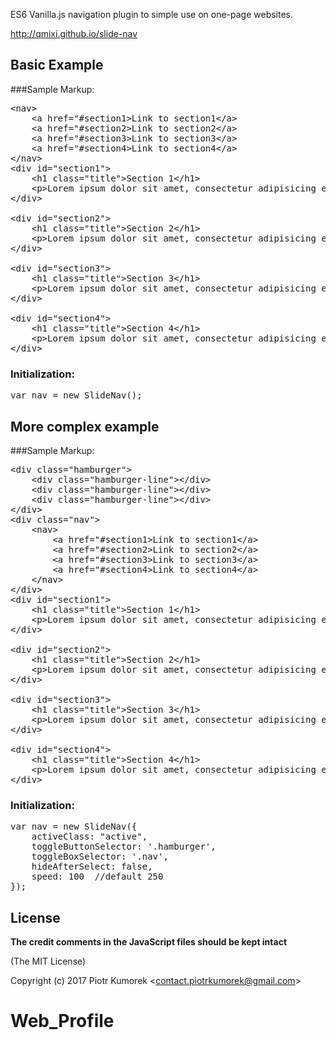 ES6 Vanilla.js navigation plugin to simple use on one-page websites.

http://qmixi.github.io/slide-nav


## Basic Example
###Sample Markup:
<pre>
&lt;nav>
    &lt;a href="#section1>Link to section1&lt;/a>
    &lt;a href="#section2>Link to section2&lt;/a>
    &lt;a href="#section3>Link to section3&lt;/a>
    &lt;a href="#section4>Link to section4&lt;/a>
&lt;/nav>
&lt;div id="section1">
	&lt;h1 class="title">Section 1&lt/h1>
	&lt;p>Lorem ipsum dolor sit amet, consectetur adipisicing elit, sed do eiusmod tempor.&lt;/p>
&lt;/div>

&lt;div id="section2">
	&lt;h1 class="title">Section 2&lt/h1>
	&lt;p>Lorem ipsum dolor sit amet, consectetur adipisicing elit, sed do eiusmod tempor.&lt;/p>
&lt;/div>

&lt;div id="section3">
	&lt;h1 class="title">Section 3&lt/h1>
	&lt;p>Lorem ipsum dolor sit amet, consectetur adipisicing elit, sed do eiusmod tempor.&lt;/p>
&lt;/div>

&lt;div id="section4">
	&lt;h1 class="title">Section 4&lt/h1>
	&lt;p>Lorem ipsum dolor sit amet, consectetur adipisicing elit, sed do eiusmod tempor.&lt;/p>
&lt;/div>
</pre>

### Initialization:
<pre>
var nav = new SlideNav();
</pre>

## More complex example

###Sample Markup:
<pre>
&lt;div class="hamburger">
    &lt;div class="hamburger-line">&lt;/div>
    &lt;div class="hamburger-line">&lt;/div>
    &lt;div class="hamburger-line">&lt;/div>
&lt;/div>
&lt;div class="nav">
    &lt;nav>
        &lt;a href="#section1>Link to section1&lt;/a>
        &lt;a href="#section2>Link to section2&lt;/a>
        &lt;a href="#section3>Link to section3&lt;/a>
        &lt;a href="#section4>Link to section4&lt;/a>
    &lt;/nav>
&lt;/div>
&lt;div id="section1">
	&lt;h1 class="title">Section 1&lt/h1>
	&lt;p>Lorem ipsum dolor sit amet, consectetur adipisicing elit, sed do eiusmod tempor.&lt;/p>
&lt;/div>

&lt;div id="section2">
	&lt;h1 class="title">Section 2&lt/h1>
	&lt;p>Lorem ipsum dolor sit amet, consectetur adipisicing elit, sed do eiusmod tempor.&lt;/p>
&lt;/div>

&lt;div id="section3">
	&lt;h1 class="title">Section 3&lt/h1>
	&lt;p>Lorem ipsum dolor sit amet, consectetur adipisicing elit, sed do eiusmod tempor.&lt;/p>
&lt;/div>

&lt;div id="section4">
	&lt;h1 class="title">Section 4&lt/h1>
	&lt;p>Lorem ipsum dolor sit amet, consectetur adipisicing elit, sed do eiusmod tempor.&lt;/p>
&lt;/div>
</pre>

### Initialization:
<pre>
var nav = new SlideNav({
    activeClass: "active",
	toggleButtonSelector: '.hamburger',
	toggleBoxSelector: '.nav',
	hideAfterSelect: false,
	speed: 100  //default 250
});
</pre>

## License

**The credit comments in the JavaScript files should be kept intact**

(The MIT License)

Copyright (c) 2017 Piotr Kumorek &lt;contact.piotrkumorek@gmail.com&gt;
# Web_Profile
